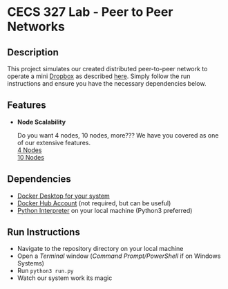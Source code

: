 # CECS 327 Lab - Peer to Peer Networks

## Description

This project simulates our created distributed peer-to-peer network to operate a mini [Dropbox](https://www.dropbox.com/) as described [here](./INSTR.md). Simply follow the run instructions and ensure you have the necessary dependencies below.

## Features
- **Node Scalability**

    Do you want 4 nodes, 10 nodes, more??? We have you covered as one of our extensive features.   
    [4 Nodes](https://user-images.githubusercontent.com/46500443/184038717-ab7ba95d-7101-4b7d-a8ae-ad43d56e675f.mp4)  
    [10 Nodes](https://user-images.githubusercontent.com/46500443/184038994-1670c91e-90a8-4559-a5a7-23703e002c98.mp4)

## Dependencies

- [Docker Desktop for your system](https://www.docker.com/get-started/)
- [Docker Hub Account](https://hub.docker.com/signup) (not required, but can be useful)
- [Python Interpreter](https://www.python.org/downloads/) on your local machine (Python3 preferred)

## Run Instructions

- Navigate to the repository directory on your local machine
- Open a *Terminal* window (*Command Prompt/PowerShell* if on Windows Systems)
- Run `python3 run.py`
- Watch our system work its magic
